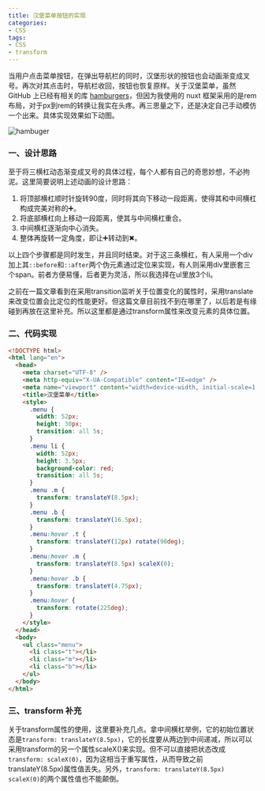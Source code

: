```yaml
---
title: 汉堡菜单按钮的实现
categories:
- CSS
tags:
- CSS
- transform
---
```


当用户点击菜单按钮，在弹出导航栏的同时，汉堡形状的按钮也会动画渐变成叉号。再次对其点击时，导航栏收回，按钮也恢复原样。关于汉堡菜单，虽然 GitHub 上已经有相关的库 [hamburgers](https://github.com/jonsuh/hamburgers)，但因为我使用的 nuxt 框架采用的是rem布局，对于px到rem的转换让我实在头疼。再三思量之下，还是决定自己手动模仿一个出来。具体实现效果如下动图。<!-- more -->

![hambuger](https://cdn.jsdelivr.net/gh/baimohui/FigureBed/img/20210616234010.gif)

### 一、设计思路

至于将三横杠动态渐变成叉号的具体过程，每个人都有自己的奇思妙想，不必拘泥。这里简要说明上述动画的设计思路：

1. 将顶部横杠顺时针旋转90度，同时将其向下移动一段距离，使得其和中间横杠构成完美对称的➕。
2. 将底部横杠向上移动一段距离，使其与中间横杠重合。
3. 中间横杠逐渐向中心消失。
4. 整体再旋转一定角度，即让➕转动到✖。

以上四个步骤都是同时发生，并且同时结束。对于这三条横杠，有人采用一个div加上其`::before`和`::after`两个伪元素通过定位来实现，有人则采用div里嵌套三个span。前者方便易懂，后者更为灵活，所以我选择在ul里放3个li。

之前在一篇文章看到在采用transition监听关于位置变化的属性时，采用translate来改变位置会比定位的性能更好。但这篇文章目前找不到在哪里了，以后若是有缘碰到再放在这里补充。所以这里都是通过transform属性来改变元素的具体位置。

### 二、代码实现

```html
<!DOCTYPE html>
<html lang="en">
  <head>
    <meta charset="UTF-8" />
    <meta http-equiv="X-UA-Compatible" content="IE=edge" />
    <meta name="viewport" content="width=device-width, initial-scale=1.0" />
    <title>汉堡菜单</title>
    <style>
      .menu {
        width: 52px;
        height: 30px;
        transition: all 5s;
      }
      .menu li {
        width: 52px;
        height: 3.5px;
        background-color: red;
        transition: all 5s;
      }
      .menu .m {
        transform: translateY(8.5px);
      }
      .menu .b {
        transform: translateY(16.5px);
      }
      .menu:hover .t {
        transform: translateY(12px) rotate(90deg);
      }
      .menu:hover .m {
        transform: translateY(8.5px) scaleX(0);
      }
      .menu:hover .b {
        transform: translateY(4.75px);
      }
      .menu:hover {
        transform: rotate(225deg);
      }
    </style>
  </head>
  <body>
    <ul class="menu">
      <li class="t"></li>
      <li class="m"></li>
      <li class="b"></li>
    </ul>
  </body>
</html>
```

### 三、transform 补充

关于transform属性的使用，这里要补充几点。拿中间横杠举例，它的初始位置状态是`transform: translateY(8.5px)`，它的长度要从两边到中间递减，所以可以采用transform的另一个属性scaleX()来实现。但不可以直接把状态改成`transform: scaleX(0)`，因为这相当于重写属性，从而导致之前translateY(8.5px)属性值丢失。另外，`transform: translateY(8.5px) scaleX(0)`的两个属性值也不能颠倒。